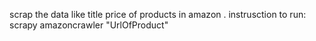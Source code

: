scrap the data like title price of products in amazon . 
instrusction to run:
scrapy amazoncrawler "UrlOfProduct"
